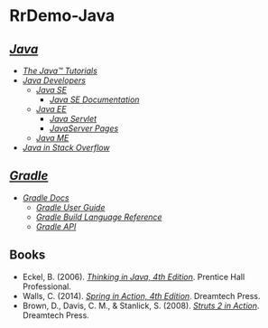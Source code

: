 # RrDemo-Java

## [*Java*](http://java.com/)
- [*The Java™ Tutorials*](http://docs.oracle.com/javase/tutorial)
- [*Java Developers*](http://oracle.com/technetwork/java)
    - [*Java SE*](http://oracle.com/technetwork/java/javase)
        - [*Java SE Documentation*](http://docs.oracle.com/javase)
    - [*Java EE*](http://oracle.com/technetwork/java/javaee)
        - [*Java Servlet*](http://oracle.com/technetwork/java/javaee/servlet)
        - [*JavaServer Pages*](http://oracle.com/technetwork/java/javaee/jsp)
    - [*Java ME*](http://oracle.com/technetwork/java/javame)
- [*Java in Stack Overflow*](http://stackoverflow.com/tags/java)

## [*Gradle*](http://gradle.org/)
- [*Gradle Docs*](http://docs.gradle.org/)
    - [*Gradle User Guide*](http://docs.gradle.org/current/userguide)
    - [*Gradle Build Language Reference*](http://docs.gradle.org/current/dsl)
    - [*Gradle API*](http://docs.gradle.org/current/javadoc)

## Books
- Eckel, B. (2006). [*Thinking in Java, 4th Edition*](http://mindviewinc.com/Books/TIJ4). Prentice Hall Professional.
- Walls, C. (2014). [*Spring in Action, 4th Edition*](http://manning.com/books/spring-in-action-fourth-edition). Dreamtech Press.
- Brown, D., Davis, C. M., & Stanlick, S. (2008). [*Struts 2 in Action*](http://manning.com/books/struts-2-in-action). Dreamtech Press.
